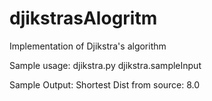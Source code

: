 # djikstrasAlogritm

Implementation of Djikstra's algorithm

Sample usage:
djikstra.py djikstra.sampleInput

Sample Output:
Shortest Dist from source: 8.0
